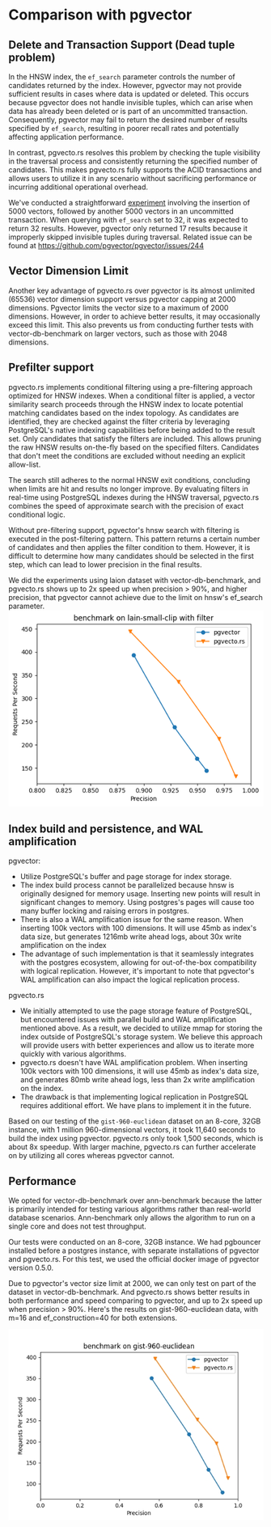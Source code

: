 # Comparison with pgvector

## Delete and Transaction Support (Dead tuple problem)

In the HNSW index, the `ef_search` parameter controls the number of candidates returned by the index. However, pgvector may not provide sufficient results in cases where data is updated or deleted. This occurs because pgvector does not handle invisible tuples, which can arise when data has already been deleted or is part of an uncommitted transaction. Consequently, pgvector may fail to return the desired number of results specified by `ef_search`, resulting in poorer recall rates and potentially affecting application performance.

In contrast, pgvecto.rs resolves this problem by checking the tuple visibility in the traversal process and consistently returning the specified number of candidates. This makes pgvecto.rs fully supports the ACID transactions and allows users to utilize it in any scenario without sacrificing performance or incurring additional operational overhead.

We've conducted a straightforward [experiment](https://gist.github.com/VoVAllen/a83d2ee4b56a2a152019d768926f1a40) involving the insertion of 5000 vectors, followed by another 5000 vectors in an uncommitted transaction. When querying with `ef_search` set to 32, it was expected to return 32 results. However, pgvector only returned 17 results because it improperly skipped invisible tuples during traversal. Related issue can be found at https://github.com/pgvector/pgvector/issues/244


## Vector Dimension Limit

Another key advantage of pgvecto.rs over pgvector is its almost unlimited (65536) vector dimension support versus pgvector capping at 2000 dimensions. Pgvector limits the vector size to a maximum of 2000 dimensions. However, in order to achieve better results, it may occasionally exceed this limit. This also prevents us from conducting further tests with vector-db-benchmark on larger vectors, such as those with 2048 dimensions.

## Prefilter support

pgvecto.rs implements conditional filtering using a pre-filtering approach optimized for HNSW indexes. When a conditional filter is applied, a vector similarity search proceeds through the HNSW index to locate potential matching candidates based on the index topology. As candidates are identified, they are checked against the filter criteria by leveraging PostgreSQL's native indexing capabilities before being added to the result set. Only candidates that satisfy the filters are included. This allows pruning the raw HNSW results on-the-fly based on the specified filters. Candidates that don't meet the conditions are excluded without needing an explicit allow-list.

The search still adheres to the normal HNSW exit conditions, concluding when limits are hit and results no longer improve. By evaluating filters in real-time using PostgreSQL indexes during the HNSW traversal, pgvecto.rs combines the speed of approximate search with the precision of exact conditional logic.

Without pre-filtering support, pgvector's hnsw search with filtering is executed in the post-filtering pattern. This pattern returns a certain number of candidates and then applies the filter condition to them. However, it is difficult to determine how many candidates should be selected in the first step, which can lead to lower precision in the final results.

We did the experiments using laion dataset with vector-db-benchmark, and pgvecto.rs shows up to 2x speed up when precision > 90%, and higher precision, that pgvector cannot achieve due to the limit on hnsw's ef_search parameter. 
![Alt text](./images/filter-benchmark.png)

## Index build and persistence, and WAL amplification

pgvector:
- Utilize PostgreSQL's buffer and page storage for index storage.
- The index build process cannot be parallelized because hnsw is originally designed for memory usage. Inserting new points will result in significant changes to memory. Using postgres's pages will cause too many buffer locking and raising errors in postgres.
- There is also a WAL amplification issue for the same reason. When inserting 100k vectors with 100 dimensions. It will use 45mb as index's data size, but generates 1216mb write ahead logs, about 30x write amplification on the index
- The advantage of such implementation is that it seamlessly integrates with the postgres ecosystem, allowing for out-of-the-box compatibility with logical replication. However, it's important to note that pgvector's WAL amplification can also impact the logical replication process.

pgvecto.rs
- We initially attempted to use the page storage feature of PostgreSQL, but encountered issues with parallel build and WAL amplification mentioned above. As a result, we decided to utilize mmap for storing the index outside of PostgreSQL's storage system. We believe this approach will provide users with better experiences and allow us to iterate more quickly with various algorithms.
- pgvecto.rs doesn't have WAL amplification problem. When inserting 100k vectors with 100 dimensions, it will use 45mb as index's data size, and generates 80mb write ahead logs, less than 2x write amplification on the index.
- The drawback is that implementing logical replication in PostgreSQL requires additional effort. We have plans to implement it in the future.

Based on our testing of the `gist-960-euclidean` dataset on an 8-core, 32GB instance, with 1 million 960-dimensional vectors, it took 11,640 seconds to build the index using pgvector. pgvecto.rs only took 1,500 seconds, which is about 8x speedup. With larger machine, pgvecto.rs can further accelerate on by utilizing all cores whereas pgvector cannot.


## Performance

We opted for vector-db-benchmark over ann-benchmark because the latter is primarily intended for testing various algorithms rather than real-world database scenarios. Ann-benchmark only allows the algorithm to run on a single core and does not test throughput.

Our tests were conducted on an 8-core, 32GB instance. We had pgbouncer installed before a postgres instance, with separate installations of pgvector and pgvecto.rs. For this test, we used the official docker image of pgvector version 0.5.0.

Due to pgvector's vector size limit at 2000, we can only test on part of the dataset in vector-db-benchmark. And pgvecto.rs shows better results in both performance and speed comparing to pgvector, and up to 2x speed up when precision > 90%. Here's the results on gist-960-euclidean data, with m=16 and ef_construction=40 for both extensions.

![benchmark](./images/299de17f-edaa-43af-8353-c6d0785b643f.jpeg)
